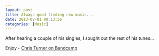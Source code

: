 ```yaml
---
layout: post
title: Always good finding new music...
date: 2013-02-01 00:13:56
categories: [Music]
---
```

After hearing a couple of his singles, I sought out the rest of his tunes...  

Enjoy - [Chris Turner on Bandcamp](http://christurner.bandcamp.com/)
